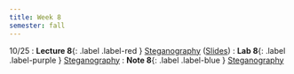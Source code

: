 ```yaml
---
title: Week 8
semester: fall
---
```


10/25
: **Lecture 8**{: .label .label-red } [Steganography](https://drive.google.com/file/d/1MSp6tJYOHQGrRcru4fu5yIOaekJv7AWf/view?usp=share_link) ([Slides](https://docs.google.com/presentation/d/1UPQsrhd7h5UVg_2y5IhXyq5QcFFnw8cGZVolWIbxgig/edit?usp=sharing))
: **Lab 8**{: .label .label-purple } [Steganography](https://datahub.berkeley.edu/hub/user-redirect/git-pull?repo=https%3A%2F%2Fgithub.com%2FCodebreakingAtCal%2FCodebreakingLabs&urlpath=tree%2FCodebreakingLabs%2FLab8%2Flab08.ipynb&branch=main)
: **Note 8**{: .label .label-blue } [Steganography](https://codebreakingatcal.org/assets/notes/fa22/note8.pdf)


